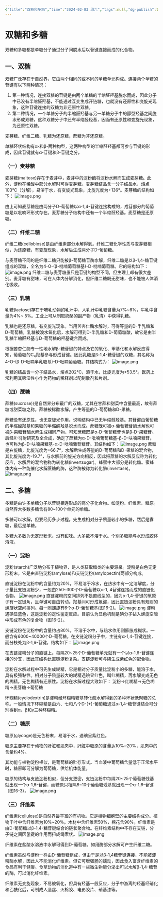 ```yaml
---
{"title":"双糖和多糖","time":"2024-02-03 周六","tags":null,"dg-publish":true,"permalink":"/200 学习/202 有机化学/第03篇 生物有机化合物/第16章 糖类/第2节 双糖和多糖/双糖和多糖/","dgPassFrontmatter":true,"created":"2024-02-03T15:45:28.322+08:00","updated":"2024-02-03T18:25:49.721+08:00"}
---
```


# 双糖和多糖
双糖和多糖都是单糖分子通过分子间脱水后以苷键连接而成的化合物。
## 一、双糖
双糖广泛存在于自然界，它由两个相同的或不同的单糖单元构成。连接两个单糖的苷键有以下两种情况：
1. 第一种情况，连接双糖的苷键是由两个单糖的半缩醛羟基脱水而成，因此分子中已没有半缩醛羟基，不能通过互变生成开链糖，也就没有还原性和变旋光现象，这种苷键连接的双糖为非还原性双糖。
2. 第二种情况，一个单糖分子的半缩醛羟基与另一单糖分子中的醇型羟基之间脱水形成双糖，这种双糖分子中还有半缩醛羟基，因而有还原性和变旋光现象，为还原性双糖。

麦芽糖、纤维二糖、乳糖为还原糖，蔗糖为非还原糖。

单糖环状结构有α-和β-两种构型，这两种构型的半缩醛羟基都可参与苷键的形成，因此苷键就有α-苷键和β-苷键之分。
### （一）麦芽糖
麦芽糖(maltose)存在于麦芽中，麦芽中的淀粉酶将淀粉水解而生成麦芽糖。此外，淀粉在稀酸中部分水解时可得麦芽糖。麦芽糖结晶含一分子结晶水，熔点103℃（分解），易溶于水，有变旋光现象，比旋光度为+136°。麦芽糖的结构如下：
![image.png](https://cdn.jsdelivr.net/gh/Dolan-Lance/Image-Jiang/202402031618942.jpg)

由上可知麦芽糖是由两分子D-葡萄糖以α-1,4-苷键连接构成的，成苷部分的葡萄糖是以吡喃环形式存在。麦芽糖分子结构中还有一个半缩醛羟基。麦芽糖是还原糖。
### （二）纤维二糖
纤维二糖(cellobiose)是由纤维素部分水解得到。纤维二糖化学性质与麦芽糖相似，为还原糖，有变旋现象，水解后生成两分子D-葡萄糖。

与麦芽糖不同的是纤维二糖只能被β-葡萄糖苷酶水解，纤维二糖是以β-1,4-糖苷键组成的双糖，全名为4-O-(β-吡喃葡萄糖基)-D-吡喃葡萄糖。它的结构如下：
![image.png](https://cdn.jsdelivr.net/gh/Dolan-Lance/Image-Jiang/202402031623434.jpg)
纤维二糖与麦芽糖虽只是苷键的构型不同，但生理上却有很大差别。麦芽糖有甜味，可在人体内分解消化，但纤维二糖既无甜味，也不能被人体消化吸收。
### （三）乳糖
乳糖(lactose)存在于哺乳动物的乳汁中，人乳汁中乳糖含量为7%~8%，牛乳中含量为4%~ 5%。工业上可从制取奶酪的副产物（乳清）中获得乳糖。

乳糖也是还原糖，有变旋光现象。当用苦杏仁酶水解时，可得等量的D-半乳糖和D-葡萄糖，乳糖被溴水氧化后，水解可得到D-半乳糖和D-葡萄糖酸，故它是由半乳糖半缩醛羟基与D-葡萄糖的羟基键合而成。

根据苦杏仁酶专一性地水解β-糖苷键的特点及它的氧化、甲基化和水解反应得知，葡萄糖的C<sub>4</sub>羟基参与形成苷键。因此乳糖是β-1,4-糖苷键的双糖，其名称为4-O-(β-D-吡喃半乳糖基)-D-吡喃葡萄糖。其结构式为：
![image.png](https://cdn.jsdelivr.net/gh/Dolan-Lance/Image-Jiang/202402031635890.jpg)

乳糖的结晶含一分子结晶水，熔点202℃，溶于水，比旋光度为+53.5°。医药上常利用其吸湿性小作为药物的稀释剂以配制散剂和片剂。
### （四）蔗糖
蔗糖(sucrose))是自然界分布最广的双糖，尤其在甘蔗和甜菜中含量最高，故有蔗糖或甜菜糖之称。蔗糖被稀酸水解，产生等量的D-葡萄糖和D-果糖。

蔗糖没有还原性，也无变旋光作用，说明结构中已无半缩醛羟基。其苷键由葡萄糖的半缩醛羟基和果糖的半缩酮羟基脱水而成。蔗糖既可被α-葡萄糖苷酶水解也可被β-果糖苷酶水解生成相同产物，可知蔗糖既是α-D-葡萄糖苷也是β-D-果糖苷。后经X-衍射研究及全合成，确定了蔗糖为α-D-吡喃葡萄糖基-β-D-呋喃果糖苷，也可称为β-D-呋喃果糖基-α-D-吡喃葡萄糖苷。其结构如下：
![image.png](https://cdn.jsdelivr.net/gh/Dolan-Lance/Image-Jiang/202402031637481.jpg)
蔗糖是右旋糖，比旋光度为+66.7°，水解后生成等量的D-葡萄糖和D-果糖的混合物，其比旋光度为-19.7°，与水解前的旋光方向相反，因此把蔗糖的水解反应称为转化反应，水解后的混合物称为转化糖(invertsugar)。蜂蜜中大部分是转化糖。蜜蜂体内有一种能催化水解蔗糖的酶，这种酶被称为转化酶(invertase)。
![image.png](https://cdn.jsdelivr.net/gh/Dolan-Lance/Image-Jiang/202402031650784.jpg)
## 二、多糖
多糖是由许多单糖分子以苷键相连形成的高分子化合物。如淀粉、纤维素、糖原。自然界大多数多糖含有80~100个单元的单糖。

多糖可以水解，但要经历多步过程，先生成相对分子质量较小的多糖，然后是寡糖，最后是单糖。

多糖大多数为无定形粉末，没有甜味。大多数不溶于水。个别多糖能与水形成胶体溶液。
### （一）淀粉
淀粉(starch)广泛地分布于植物界，是人类获取糖类的主要源泉。淀粉是白色无定形粉末。它是由直链淀粉(amylose)和支链淀粉(amylopectin)两部分构成。

直链淀粉在淀粉中的含量约为20%，不易溶于冷水，在热水中有一定溶解度，分子量比支链淀粉少，一般由250~300个D-葡萄糖以α-1, 4苷键连接而成的直链化合物。
![image.png](https://cdn.jsdelivr.net/gh/Dolan-Lance/Image-Jiang/202402031653611.jpg)
直链淀粉的空间排列不是直线型的，因为α-1,4-苷键的氧原子有一定键角，且单键可自由转动，羟基间可形成氢键，因此直链淀粉具有规则的螺旋状空间排列。每一圈螺旋有6个α-D-葡萄糖基(图16-2)。
![image.png](https://cdn.jsdelivr.net/gh/Dolan-Lance/Image-Jiang/202402031653799.jpg)
淀粉遇碘显蓝色，这是淀粉的定性鉴定反应。目前认为显色机制是碘分子钻入螺旋空隙中形成有色的复合物（图16-2）。

支链淀粉在淀粉中的含量约占80%，不溶于水中，与热水作用则膨胀成糊状。一般含有6000~40000个D-葡萄糖。在支链淀粉分子中，主链有α-1,4-苷键连接，而分枝处为β-1,6-苷键，结构如下：
![image.png](https://cdn.jsdelivr.net/gh/Dolan-Lance/Image-Jiang/202402031657464.jpg)

在支链淀粉分子的直链上，每隔20~25个D-葡萄糖单元就有一个以α-1,6-苷键连接的分支，因此其结构比直链淀粉复杂。支链淀粉可与碘生成紫红色的配合物。

淀粉在水解过程中可先生成糊精，它是相对分子质量比淀粉小的多糖，能溶于水，具有极强黏性。相对分子质量较大的糊精遇碘显红色，叫红糊精，再水解变成无色的糊精，无色糊精有还原性。淀粉在水解过程大致如下：
淀粉→红糊精→无色糊精→麦芽糖→葡萄糖

环糊精(cyclodextrin)是淀粉经环糊精糖基转化酶水解得到的多种环状低聚糖的总称。一般情况下环糊精是由六、七和八个D-(+)-葡萄糖通过α-1,4-糖苷键结合可分别得到α，β和γ三种环糊精。
### （二）糖原
糖原(glycoge)是无色粉末，易溶于水，遇碘呈紫红色。

糖原主要存在于动物的肝脏和肌肉中，肝脏中糖原的含量达10%~20%，肌肉中的含量约4%。

其功能与植物淀粉相似，是葡萄糖的贮存形式。当血液中葡萄糖含量低于正常水平时，糖原即可分解为葡萄糖，供给机体能量。

糖原的结构与支链淀粉相似，但分支更密，支链淀粉中每隔20~25个葡萄糖残基就出现一个α-1,6-苷键，而糖原只相隔8~10个葡萄糖残基就出现一个α-1,6-苷键（图16-3）。
![image.png](https://cdn.jsdelivr.net/gh/Dolan-Lance/Image-Jiang/202402031658819.jpg)
### （三）纤维素
纤维素(cellulose)是自然界最丰富的有机物。它是植物细胞壁的主要结构成分。植物千叶中含纤维素为10%~20%。木材中含纤维素50%，棉花含90%。纤维素是由D-葡萄糖以β-1,4-糖苷键结合的链状聚合物。在纤维素结构中不存在支链，分子链之间因氢键的作用而扭成绳索状。
![image.png](https://cdn.jsdelivr.net/gh/Dolan-Lance/Image-Jiang/202402031819791.jpg)

纤维素在盐酸水溶液中水解可得到D-葡萄糖。如用酶部分水解可产生纤维二糖。

纤维素虽然与淀粉一样由D-葡萄糖组成，但由于是以β-1,4糖苷键连接，不能被淀粉酶水解，因此人不能消化纤维素。但它可增强肠的蠕动，因此食入富含纤维素的食品有利于健康。食草动物的消化道中有一些微生物能分泌出可以水解β-1,4-糖苷的酶，可以消化纤维素。

纤维素无变旋现象，不易被氧化，但具有羟基一般反应，分子中游离的羟基经硝化和乙酰化后，可制成人造丝、火棉胶、电影胶片、硝基漆等。